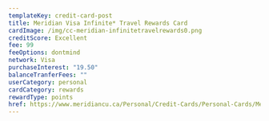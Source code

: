 ```yaml
---
templateKey: credit-card-post
title: Meridian Visa Infinite* Travel Rewards Card
cardImage: /img/cc-meridian-infinitetravelrewards0.png
creditScore: Excellent
fee: 99
feeOptions: dontmind
network: Visa
purchaseInterest: "19.50"
balanceTranferFees: ""
userCategory: personal
cardCategory: rewards
rewardType: points
href: https://www.meridiancu.ca/Personal/Credit-Cards/Personal-Cards/Meridian-Visa-Infinite-Travel-Rewards-Card.aspx
---
```

